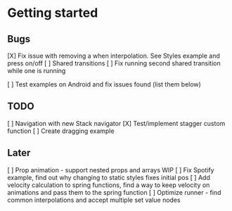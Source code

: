 # Getting started

## Bugs

[X] Fix issue with removing a when interpolation. See Styles example and press on/off
[ ] Shared transitions
  [ ] Fix running second shared transition while one is running

[ ] Test examples on Android and fix issues found (list them below)

## TODO

[ ] Navigation with new Stack navigator
[X] Test/implement stagger custom function
[ ] Create dragging example

## Later

[ ] Prop animation - support nested props and arrays WIP
[ ] Fix Spotify example, find out why changing to static styles fixes initial pos
[ ] Add velocity calculation to spring functions, find a way to keep velocity on 
    animations and pass them to the spring function
[ ] Optimize runner - find common interpolations and accept multiple set value nodes

